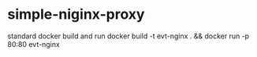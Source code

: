 # simple-niginx-proxy
standard docker build and run
docker build -t evt-nginx . && docker run -p 80:80 evt-nginx